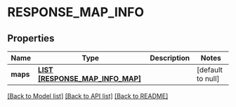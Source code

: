 # RESPONSE_MAP_INFO

## Properties
Name | Type | Description | Notes
------------ | ------------- | ------------- | -------------
**maps** | [**LIST [RESPONSE_MAP_INFO_MAP]**](ResponseMapInfoMap.md) |  | [default to null]

[[Back to Model list]](../README.md#documentation-for-models) [[Back to API list]](../README.md#documentation-for-api-endpoints) [[Back to README]](../README.md)


